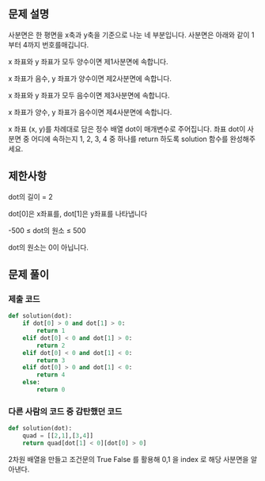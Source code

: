## 문제 설명

사분면은 한 평면을 x축과 y축을 기준으로 나눈 네 부분입니다. 사분면은 아래와 같이 1부터 4까지 번호를매깁니다.

x 좌표와 y 좌표가 모두 양수이면 제1사분면에 속합니다.

x 좌표가 음수, y 좌표가 양수이면 제2사분면에 속합니다.

x 좌표와 y 좌표가 모두 음수이면 제3사분면에 속합니다.

x 좌표가 양수, y 좌표가 음수이면 제4사분면에 속합니다.

x 좌표 (x, y)를 차례대로 담은 정수 배열 dot이 매개변수로 주어집니다. 좌표 dot이 사분면 중 어디에 속하는지 1, 2, 3, 4 중 하나를 return 하도록 solution 함수를 완성해주세요.

## 제한사항
dot의 길이 = 2

dot[0]은 x좌표를, dot[1]은 y좌표를 나타냅니다

-500 ≤ dot의 원소 ≤ 500

dot의 원소는 0이 아닙니다.

## 문제 풀이

 ### 제출 코드
```py
def solution(dot):
    if dot[0] > 0 and dot[1] > 0:
        return 1
    elif dot[0] < 0 and dot[1] > 0:
        return 2
    elif dot[0] < 0 and dot[1] < 0:
        return 3
    elif dot[0] > 0 and dot[1] < 0:
        return 4
    else:
        return 0
```

### 다른 사람의 코드 중 감탄했던 코드
```py
def solution(dot):
    quad = [[2,1],[3,4]]
    return quad[dot[1] < 0][dot[0] > 0]
```
2차원 배열을 만들고 조건문의 True False 를 활용해 0,1 을 index 로 해당 사분면을 알아낸다.
